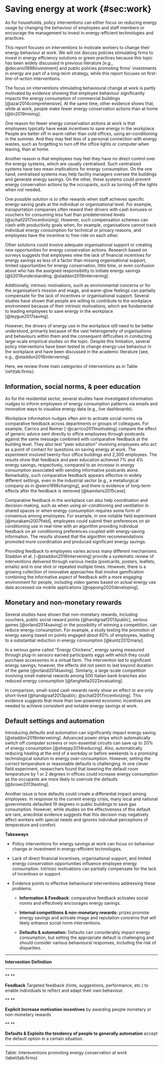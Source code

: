 # Saving energy at work {#sec:work}

As for households, policy interventions can either focus on reducing energy usage by changing the behaviour of employees and staff members or encourage the management to invest in energy-efficient technologies and practices.

This report focuses on interventions to motivate workers to change their energy behaviour at work. We will not discuss policies stimulating firms to invest in energy efficiency solutions or green practices because this topic has been widely discussed in previous literature [e.g., @decanio1998investment] and public policies promoting firms' investments in energy are part of a long-term strategy, while this report focuses on first-line-of-action interventions.

The focus on interventions stimulating behavioural change at work is partly motivated by evidence showing that employee behaviour significantly impacts the energy consumption of commercial buildings [@azar2014comprehensive]. At the same time, other evidence shows that, while at work, people make fewer energy conservation actions than at home [@lin2019mixing].

One reason for fewer energy conservation actions at work is that employees typically have weak incentives to save energy in the workplace. People are better off in warm rather than cold offices, using air-conditioning in the summer. And they may feel less of a personal connection with energy wastes, such as forgetting to turn off the office lights or computer when leaving, than at home.

Another reason is that employees may feel they have no direct control over the energy systems, which are usually centralised. Such centralised systems have two mean implications for energy consumption. On the one hand, centralised systems may help facility managers oversee the buildings and generate energy savings. On the other, these systems could prevent energy conservation actions by the occupants, such as turning off the lights when not needed.
 
One possible solution is to offer rewards when staff achieves specific energy-saving goals at the individual or organisational level. For example, transportation companies often reward their drivers with cash bonuses or vouchers for consuming less fuel than predetermined levels [@schall2017incentivizing]. However, such compensation schemes can clash with productivity goals when, for example, organisations cannot track individual energy consumption for technical or privacy reasons, and employees have the incentive to free-ride on each other.
 
Other solutions could involve adequate organisational support or creating new opportunities for energy conservation actions. Research based on surveys suggests that employees view the lack of financial incentives for energy savings as less of a factor than missing organisational support, limited opportunities for energy conservation, little time, or even confusion about who has the assigned responsibility to initiate energy savings [@li2019understanding; @staddon2016intervening].

Additionally, intrinsic motivations, such as environmental concerns or for the organisation’s mission and image, and warm-glow feelings can partially compensate for the lack of incentives or organisational support. Several studies have shown that people are willing to contribute to the workplace environment because of their intrinsic motivations, which are fundamental to leading employees to save energy in the workplace [@leygue2017saving].

However, the drivers of energy use in the workplace still need to be better understood, primarily because of the vast heterogeneity of organisations and behaviours within them and the consequent difficulties in conducting large-scale empirical studies on the topic. Despite this limitation, several policy interventions have been tested to change energy-use behaviour in the workplace and have been discussed in the academic literature [see, e.g., @staddon2016intervening].

Here, we review three main categories of interventions as in Table \ref{tab:firms}.

## Information, social norms, & peer education

As for the residential sector, several studies have investigated information nudges to inform employees of energy consumption patterns via emails and innovative ways to visualise energy data (e.g., live
dashboards).

Workplace information nudges often aim to activate social norms via comparative feedback across departments or groups of colleagues. For example, Carrico and Reimer [-@carrico2011motivating] compare the effect of generic advice sent directly to office employees through postcards against the same message combined with comparative feedback at the building level. They also test "peer education" involving employees who act as a point of contact for questions on saving energy at work. The experiment involved twenty-four office buildings and 2,300 employees. The results show that feedback and peer education achieved 7% and 4% energy savings, respectively, compared to an *increase* in energy consumption associated with sending informative postcards alone. Remarkably, such comparative feedback appears effective in widely different settings, even in the industrial sector [e.g., a metallurgical company as in @siero1996changing], and there is evidence of long-term effects after the feedback is removed [@kamilaris2015case].

Comparative feedback in the workplace can also help coordination and decision-making, such as when using air-conditioning and ventilation in shared spaces or when energy consumption requires some form of consensus among employees. For example, in one notable field experiment [@murakami2007field],  employees could submit their preferences on air conditioning use in real-time with an algorithm providing individual feedback on air conditioning preferences coupled with energy-saving information. The results showed that the algorithm recommendations promoted more coordination and produced significant energy savings.

Providing feedback to employees varies across many different
mechanisms. Staddon et al. [-@staddon2016intervening] provide a systematic review of interventions delivered through various media (postcards, posters,
leaflets, emails) and in one shot or repeated multiple times. However,
there is a growing collection of innovative approaches that involve
gamification combining the informative aspect of feedback with a more
engaging environment for people, including video games based on actual
energy use data accessed via mobile applications [@oppong2020developing].

## Monetary and non-monetary rewards

Several studies have shown that non-monetary rewards, including
vouchers, public social reward points [@handgraaf2013public], serious games [@orland2014saving] or the possibility of winning a competition, can reduce energy consumption. For example, a study testing the promotion of energy saving based on points engaged about 60% of employees, leading to a substantial
reduction in energy consumption [@kuntz2012many].

In a serious game called "Energy Chickens", energy saving measured
through plug-in sensors earned participants eggs with which they could
purchase accessories in a virtual farm. The intervention led to
significant energy savings; however, the effects did not seem to last
beyond duration of the game [@orland2014saving]. Similarly, a large-scale competition involving small material rewards among 500 Italian bank branches also
reduced energy consumption [@fanghella2022evaluating].

In comparison, small-sized cash rewards rarely show an effect or are
only short-lived [@handgraaf2013public; @schall2017incentivizing]. This evidence suggests that more than low-powered economic incentives are needed to achieve consistent and notable energy savings at work.

## Default settings and automation

Introducing defaults and automation can significantly impact energy
saving [@staddon2016intervening]. Advanced power strips which automatically switch off computer screens or non-essential circuits can save up to 20% of energy
consumption [@sheppy2014reducing]. Also, automatically reducing heating at the end of a workday or before weekends is a promising technological solution to
energy over-consumption. However, setting the correct temperature or
reasonable defaults is challenging. In one clever field experiment,
researchers found that lowering the default room temperature by 1 or 2
degrees in offices could increase energy consumption as the occupants
are more likely to overrule the defaults [@brown2013testing].

Another issue is how defaults could create a differential impact among
employees. In response to the current energy crisis, many local and
national governments defaulted 19 degrees in public buildings to save
gas consumption. However, while studies on the effectiveness of this
default are rare, anecdotal evidence suggests that this decision may
negatively affect workers with special needs and ignores individual
perceptions of temperature and comfort.

**Takeaways**

-   Policy interventions for energy savings at work can focus on
    behaviour change or investment in energy-efficient technologies.

-   Lack of direct financial incentives, organisational support, and
    limited energy conservation opportunities influence employee energy
    consumption. Intrinsic motivations can partially compensate for the
    lack of incentives or support.

-   Evidence points to effective behavioural interventions addressing
    these problems.

    -   **Information & Feedback**: comparative feedback activates
        social norms and effectively encourages energy savings.

    -   **Internal competitions & non-monetary rewards:** prizes promote
        energy savings and activate image and reputation concerns that
        will likely enhance social norm interventions.

    -   **Defaults & automation:** Defaults can considerably impact
        energy consumption, but setting the appropriate default is
        challenging and should consider various behavioural responses,
        including the risk of disparities.

  -----------------------------------------------------------------------
  **Intervention**       **Definition**
  ---------------------- ------------------------------------------------
  ** **                   

  **Feedback**            Targeted feedback (hints, suggestions,
                            performance, etc.) to enable individuals to
                            reflect and adapt their own behaviour.

  ** **                                            

  **Explicit             Increase motivation
  incentives**            by awarding people
                          monetary or non-monetary rewards

  ** **                   
                         

  **Defaults &           Exploits the tendency of people to generally
  automation**           accept the default option in a certain
                         situation. 

                         
  -----------------------------------------------------------------------

Table: Intereventions promoting energy conservation at work \label{tab:firms}
